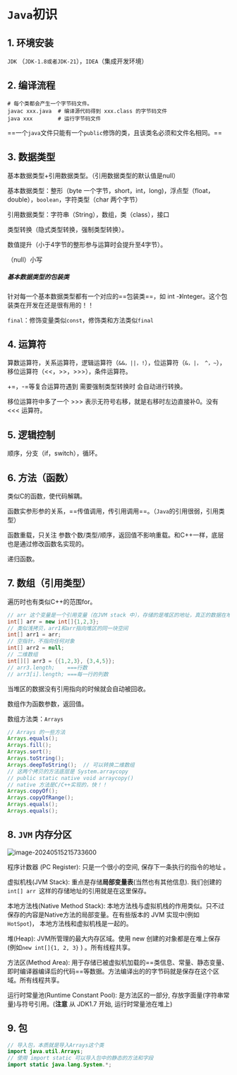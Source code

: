 # `Java`初识

## 1. 环境安装

`JDK` （`JDK-1.8或者JDK-21`），`IDEA`（集成开发环境）

## 2. 编译流程

```shell
# 每个类都会产生一个字节码文件。
javac xxx.java  # 编译源代码得到 xxx.class 的字节码文件
java xxx        # 运行字节码文件
```

==一个`java`文件只能有一个`public`修饰的类，且该类名必须和文件名相同。==

## 3. 数据类型

基本数据类型+引用数据类型。（引用数据类型的默认值是null）

基本数据类型：整形（byte 一个字节，short，int，long)，浮点型（float，double），`boolean`，字符类型（char  两个字节）

引用数据类型：字符串（String），数组，类（class），接口

类型转换（隐式类型转换，强制类型转换）。

数值提升（小于4字节的整形参与运算时会提升至4字节）。

（null）小写

##### 基本数据类型的包装类

针对每一个基本数据类型都有一个对应的==包装类==，如 int -》Integer。这个包装类在开发在还是很有用的！！

`final`：修饰变量类似`const`，修饰类和方法类似`final`

## 4. 运算符

算数运算符，关系运算符，逻辑运算符（`&&，||，!`），位运算符（`&，|， ^，~`），移位运算符（<<，>>，>>>），条件运算符。

+=，-=等复合运算符遇到 需要强制类型转换时 会自动进行转换。

移位运算符中多了一个 >>> 表示无符号右移，就是右移时左边直接补0。没有 <<< 运算符。

## 5. 逻辑控制

顺序，分支（if，switch），循环。

## 6. 方法（函数）

类似C的函数，使代码解耦。 

函数实参形参的关系，==传值调用，传引用调用==。（`Java`的引用很弱，引用类型）

函数重载，只关注 参数个数/类型/顺序，返回值不影响重载。和C++一样，底层也是通过修改函数名实现的。

递归函数。

## 7. 数组（引用类型）

遍历时也有类似C++的范围for。

```java
// arr 这个变量是一个引用变量（在JVM stack 中），存储的是堆区的地址，真正的数据在堆上
int[] arr = new int[]{1,2,3};
// 类似浅拷贝，arr1和arr指向堆区的同一块空间
int[] arr1 = arr;
// 空指针，不指向任何对象
int[] arr2 = null;
// 二维数组
int[][] arr3 = {{1,2,3}, {3,4,5}};
// arr3.length;    ===行数
// arr3[i].length; ===每一行的列数
```

当堆区的数据没有引用指向的时候就会自动被回收。

数组作为函数参数，返回值。

数组方法类：`Arrays`

```java
// Arrays 的一些方法
Arrays.equals();
Arrays.fill();
Arrays.sort();
Arrays.toString();
Arrays.deepToString();  // 可以转换二维数组
// 这两个拷贝的方法底层是 System.arraycopy
// public static native void arraycopy() 
// native 方法是C/C++实现的，快！！
Arrays.copyOf();
Arrays.copyOfRange();
Arrays.equals();
Arrays.equals();
```

## 8. `JVM` 内存分区

![image-20240515215733600](E:\Note\Java\Java语法\Java初识.assets\image-20240515215733600.png)

程序计数器 (PC Register): 只是一个很小的空间, 保存下一条执行的指令的地址 。

虚拟机栈(JVM Stack): 重点是存储**局部变量表**(当然也有其他信息). 我们创建的 `int[] arr `这样的存储地址的引用就是在这里保存。

本地方法栈(Native Method Stack): 本地方法栈与虚拟机栈的作用类似。只不过保存的内容是Native方法的局部变量。在有些版本的 JVM 实现中(例如`HotSpot`)， 本地方法栈和虚拟机栈是一起的。

堆(Heap): JVM所管理的最大内存区域。使用 new 创建的对象都是在堆上保存 (例如`new int[]{1, 2, 3}` ) 。所有线程共享。

方法区(Method Area): 用于存储已被虚拟机加载的==类信息、常量、静态变量、即时编译器编译后的代码==等数据。方法编译出的的字节码就是保存在这个区域。所有线程共享。

运行时常量池(Runtime Constant Pool): 是方法区的一部分, 存放字面量(字符串常量)与符号引用。(**注意** 从 JDK1.7 开始, 运行时常量池在堆上)

## 9. 包

```java
// 导入包，本质就是导入Arrays这个类
import java.util.Arrays;
// 使用 import static 可以导入包中的静态的方法和字段
import static java.lang.System.*;
```

